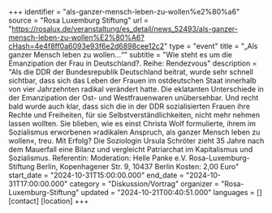 +++
identifier = "als-ganzer-mensch-leben-zu-wollen%e2%80%a6"
source = "Rosa Luxemburg Stiftung"
url = "https://rosalux.de/veranstaltung/es_detail/news_52493/als-ganzer-mensch-leben-zu-wollen%E2%80%A6?cHash=4e4f8ff0a6093e93f6e2d6898cee12c2"
type = "event"
title = "„Als ganzer Mensch leben zu wollen…“"
subtitle = "Wie steht es um die Emanzipation der Frau in Deutschland?.  Reihe: Rendezvous"
description = "Als die DDR der Bundesrepublik Deutschland beitrat, wurde sehr schnell sichtbar, dass sich das Leben der Frauen im ostdeutschen Staat innerhalb von vier Jahrzehnten radikal verändert hatte. Die eklatanten Unterschiede in der Emanzipation der Ost- und Westfrauenwaren unübersehbar. Und recht bald wurde auch klar, dass sich die in der DDR sozialisierten Frauen ihre Rechte und Freiheiten, für sie Selbstverständlichkeiten, nicht mehr nehmen lassen wollten. Sie blieben, wie es einst Christa Wolf formulierte, ihrem im Sozialismus erworbenen »radikalen Anspruch, als ganzer Mensch leben zu wollen«, treu. Mit Erfolg? Die Soziologin Ursula Schröter zieht 35 Jahre nach dem Mauerfall eine Bilanz und vergleicht Patriarchat im Kapitalismus und Sozialismus.
Referentin: 
Moderation: 
Helle Panke e.V.  Rosa-Luxemburg-Stiftung Berlin, Kopenhagener Str. 9, 10437 Berlin
Kosten: 2,00 Euro"
start_date = "2024-10-31T15:00:00.000"
end_date = "2024-10-31T17:00:00.000"
category = "Diskussion/Vortrag"
organizer = "Rosa-Luxemburg-Stiftung"
updated = "2024-10-21T00:40:51.000"
languages = []
[contact]
[location]
+++